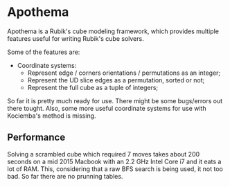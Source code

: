 # Apothema

Apothema is a Rubik's cube modeling framework, which provides multiple features
useful for writing Rubik's cube solvers.

Some of the features are:
- Coordinate systems:
    - Represent edge / corners orientations / permutations as an integer;
    - Represent the UD slice edges as a permutation, sorted or not;
    - Represent the full cube as a tuple of integers;

So far it is pretty much ready for use. There might be some bugs/errors out
there tought. Also, some more useful coordinate systems for use with Kociemba's
method is missing.

## Performance

Solving a scrambled cube which required 7 moves takes about 200 seconds on a
mid 2015 Macbook with an 2.2 GHz Intel Core i7 and it eats a lot of RAM. This,
considering that a raw BFS search is being used, it not too bad. So far there
are no prunning tables.

